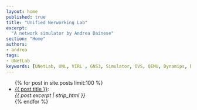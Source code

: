 ```yaml
---
layout: home
published: true
title: "Unified Nerworking Lab"
excerpt:
  "A network simulator by Andrea Dainese"
section: "Home"
authors:
- andrea
tags:
- UNetLab
keywords: [UNetLab, UNL, VIRL , GNS3, Simulator, OVS, QEMU, Dynamips, Dynagen, IOU, IOL]
---
```

<ul>
{% for post in site.posts limit:100 %}
	<li><a href="{{ post.url }}" title="{{ post.title }}">{{ post.title }}</a>:<br/><cite>{{ post.excerpt | strip_html }}</cite></li>
{% endfor %}
